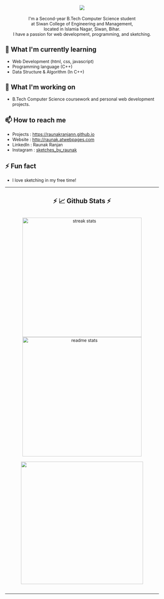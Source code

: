
<h1 align="center">
    <img src="https://readme-typing-svg.herokuapp.com/?font=Righteous&size=35&center=true&vCenter=true&width=500&height=70&duration=4000&lines=Hi+There!+👋;+I'm+Raunak+Ranjan!;" />
</h1>


<div align="center">
    I'm a Second-year B.Tech Computer Science student 
    <br> at Siwan College of Engineering and Management,
    <br>located in Islamia Nagar, Siwan, Bihar.
    <br>I have a passion for web development, programming, and sketching.
</div>


## 🌱 What I'm currently learning

- Web Development (html, css, javascript)
- Programming language (C++)
- Data Structure & Algorithm (In C++)

## 🔭 What I'm working on

- B.Tech Computer Science coursework and personal web development projects.

## 📫 How to reach me

- Projects  : https://raunakranjann.github.io
- Website   : http://raunak.atwebpages.com
- LinkedIn  : Raunak Ranjan
- Instagram : <a href="https://www.instagram.com/sketches_by_raunak/">sketches_by_raunak</a>

## ⚡ Fun fact

- I love sketching in my free time!

<hr>

<h2 align="center">⚡ 📈 Github Stats ⚡</h2>
<br>
<div align=center>
  <img width=390 src="https://github-readme-streak-stats-salesp07.vercel.app/?user=raunakranjann&count_private=true&theme=react&border_radius=10" alt="streak stats"/>
  <img width=390 src="https://github-readme-stats-salesp07.vercel.app/api?username=raunakranjann&count_private=true&show_icons=true&theme=react&rank_icon=github&border_radius=10" alt="readme stats" />
  <br/><br/>
    <img width=400 src="https://github-readme-stats.vercel.app/api/top-langs/?username=raunakranjann&count_private=true&theme=react&border_radius=10" align="center"/>
</div>
<br/>
<hr/>
<br/>  
